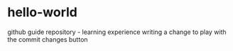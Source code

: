 # hello-world
github guide repository - learning experience
writing a change to play with the commit changes button

